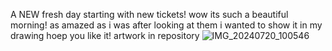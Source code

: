 A NEW fresh day starting with new tickets! wow its such a beautiful morning!
as amazed as i was after looking at them
i wanted to show it in my drawing
hoep you like it!
artwork in repository 
![IMG_20240720_100546](https://github.com/user-attachments/assets/5c21da5f-f79f-411f-bcff-9226d7ae3279)
